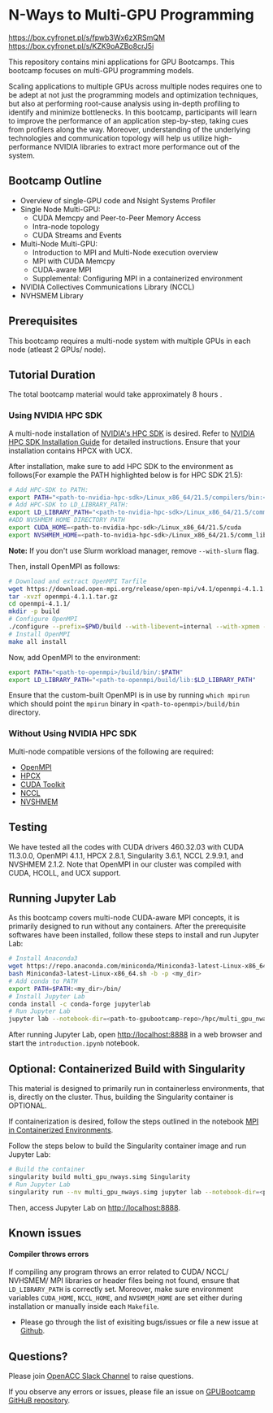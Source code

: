 # N-Ways to Multi-GPU Programming

https://box.cyfronet.pl/s/fpwb3Wx6zXRSmQM
https://box.cyfronet.pl/s/KZK9oAZBo8crJ5i

This repository contains mini applications for GPU Bootcamps. This bootcamp focuses on multi-GPU programming models.

Scaling applications to multiple GPUs across multiple nodes requires one to be adept at not just the programming models and optimization techniques, but also at performing root-cause analysis using in-depth profiling to identify and minimize bottlenecks. In this bootcamp, participants will learn to improve the performance of an application step-by-step, taking cues from profilers along the way. Moreover, understanding of the underlying technologies and communication topology will help us utilize high-performance NVIDIA libraries to extract more performance out of the system.

## Bootcamp Outline

* Overview of single-GPU code and Nsight Systems Profiler
* Single Node Multi-GPU:
  - CUDA Memcpy and Peer-to-Peer Memory Access
  - Intra-node topology
  - CUDA Streams and Events
* Multi-Node Multi-GPU:
  - Introduction to MPI and Multi-Node execution overview
  - MPI with CUDA Memcpy
  - CUDA-aware MPI
  - Supplemental: Configuring MPI in a containerized environment
* NVIDIA Collectives Communications Library (NCCL)
* NVHSMEM Library

## Prerequisites

This bootcamp requires a multi-node system with multiple GPUs in each node (atleast 2 GPUs/ node).

## Tutorial Duration

The total bootcamp material  would take approximately 8 hours .

### Using NVIDIA HPC SDK

A multi-node installation of [NVIDIA's HPC SDK](https://developer.nvidia.com/hpc-sdk) is desired. Refer to [NVIDIA HPC SDK Installation Guide](https://docs.nvidia.com/hpc-sdk/hpc-sdk-install-guide/index.html) for detailed instructions. Ensure that your installation contains HPCX with UCX. 

After installation, make sure to add HPC SDK to the environment as follows(For example the PATH highlighted below is for HPC SDK 21.5):

```bash
# Add HPC-SDK to PATH:
export PATH="<path-to-nvidia-hpc-sdk>/Linux_x86_64/21.5/compilers/bin:<path-to-nvidia-hpc-sdk>/Linux_x86_64/21.5/cuda/bin:$PATH"
# Add HPC-SDK to LD_LIBRARY_PATH:
export LD_LIBRARY_PATH="<path-to-nvidia-hpc-sdk>/Linux_x86_64/21.5/comm_libs/nvshmem/lib:<path-to-nvidia-hpc-sdk>/Linux_x86_64/21.5/comm_libs/nccl/lib:<path-to-nvidia-hpc-sdk>/Linux_x86_64/21.5/comm_libs/mpi/lib:<path-to-nvidia-hpc-sdk>/Linux_x86_64/21.5/math_libs/lib64:<path-to-nvidia-hpc-sdk>/Linux_x86_64/21.5/compilers/lib:<path-to-nvidia-hpc-sdk>/Linux_x86_64/21.5/cuda/extras/CUPTI/lib64:<path-nvidia-hpc-sdk>>/Linux_x86_64/21.5/cuda/lib64:$LD_LIBRARY_PATH"
#ADD NVSHMEM HOME DIRECTORY PATH
export CUDA_HOME=<path-to-nvidia-hpc-sdk>/Linux_x86_64/21.5/cuda
export NVSHMEM_HOME=<path-to-nvidia-hpc-sdk>/Linux_x86_64/21.5/comm_libs/nvshmem
```
**Note:** If you don't use Slurm workload manager, remove `--with-slurm` flag.

Then, install OpenMPI as follows:

```bash
# Download and extract OpenMPI Tarfile
wget https://download.open-mpi.org/release/open-mpi/v4.1/openmpi-4.1.1.tar.gz
tar -xvzf openmpi-4.1.1.tar.gz
cd openmpi-4.1.1/
mkdir -p build
# Configure OpenMPI
./configure --prefix=$PWD/build --with-libevent=internal --with-xpmem --with-cuda=<path-to-nvidia-hpc-sdk>/Linux_x86_64/21.5/cuda/ --with-slurm --enable-mpi1-compatibility --with-verbs --with-hcoll=<path-to-nvidia-hpc-sdk>/Linux_x86_64/21.5/comm_libs/hpcx/hpcx-2.8.1/hcoll/lib --with-ucx=<path-to-nvidia-hpc-sdk>/Linux_x86_64/21.5/comm_libs/hpcx/hpcx-2.8.1/ucx/
# Install OpenMPI
make all install
```

Now, add OpenMPI to the environment:

```bash
export PATH="<path-to-openmpi>/build/bin/:$PATH"
export LD_LIBRARY_PATH="<path-to-openmpi/build/lib:$LD_LIBRARY_PATH"
```

Ensure that the custom-built OpenMPI is in use by running `which mpirun` which should point the `mpirun` binary in `<path-to-openmpi>/build/bin` directory.

### Without Using NVIDIA HPC SDK

Multi-node compatible versions of the following are required:

* [OpenMPI](https://www.open-mpi.org/)
* [HPCX](https://developer.nvidia.com/networking/hpc-x)
* [CUDA Toolkit](https://developer.nvidia.com/cuda-toolkit)
* [NCCL](https://developer.nvidia.com/nccl)
* [NVSHMEM](https://developer.nvidia.com/nvshmem)

## Testing

We have tested all the codes with CUDA drivers 460.32.03 with CUDA 11.3.0.0, OpenMPI 4.1.1, HPCX 2.8.1, Singularity 3.6.1, NCCL 2.9.9.1, and NVSHMEM 2.1.2. Note that OpenMPI in our cluster was compiled with CUDA, HCOLL, and UCX support.

## Running Jupyter Lab

As this bootcamp covers multi-node CUDA-aware MPI concepts, it is primarily designed to run without any containers. After the prerequisite softwares have been installed, follow these steps to install and run Jupyter Lab:

```bash
# Install Anaconda3
wget https://repo.anaconda.com/miniconda/Miniconda3-latest-Linux-x86_64.sh 
bash Miniconda3-latest-Linux-x86_64.sh -b -p <my_dir>
# Add conda to PATH
export PATH=$PATH:<my_dir>/bin/
# Install Jupyter Lab
conda install -c conda-forge jupyterlab
# Run Jupyter Lab
jupyter lab --notebook-dir=<path-to-gpubootcamp-repo>/hpc/multi_gpu_nways/labs/ --port=8000 --ip=0.0.0.0 --no-browser --NotebookApp.token=""
```

After running Jupyter Lab, open [http://localhost:8888](http://localhost:8888/) in a web browser and start the `introduction.ipynb` notebook.

## Optional: Containerized Build with Singularity

This material is designed to primarily run in containerless environments, that is, directly on the cluster. Thus, building the Singularity container is OPTIONAL.

If containerization is desired, follow the steps outlined in the notebook [MPI in Containerized Environments](labs/CFD/English/C/jupyter_notebook/mpi/containers_and_mpi.ipynb).

Follow the steps below to build the Singularity container image and run Jupyter Lab:

```bash
# Build the container
singularity build multi_gpu_nways.simg Singularity
# Run Jupyter Lab
singularity run --nv multi_gpu_nways.simg jupyter lab --notebook-dir=<path-to-gpubootcamp-repo>/hpc/multi_gpu_nways/labs/ --port=8000 --ip=0.0.0.0 --no-browser --NotebookApp.token="" 
```

Then, access Jupyter Lab on [http://localhost:8888](http://localhost:8888/).


## Known issues

#### Compiler throws errors

If compiling any program throws an error related to CUDA/ NCCL/ NVHSMEM/ MPI libraries or header files being not found, ensure that `LD_LIBRARY_PATH` is correctly set. Moreover, make sure environment variables `CUDA_HOME`, `NCCL_HOME`, and `NVSHMEM_HOME` are set either during installation or manually inside each `Makefile`.

- Please go through the list of exisiting bugs/issues or file a new issue at [Github](https://github.com/gpuhackathons-org/gpubootcamp/issues).


## Questions?

Please join [OpenACC Slack Channel](https://openacclang.slack.com/messages/openaccusergroup) to raise questions.

If you observe any errors or issues, please file an issue on [GPUBootcamp GitHuB repository](https://github.com/gpuhackathons-org/gpubootcamp).

